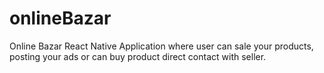 # onlineBazar
 Online Bazar React Native Application where user can sale your products, posting your ads or can buy product direct contact with seller.
